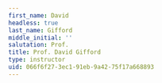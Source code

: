 ```yaml
---
first_name: David
headless: true
last_name: Gifford
middle_initial: ''
salutation: Prof.
title: Prof. David Gifford
type: instructor
uid: 066f6f27-3ec1-91eb-9a42-75f17a668893
---
```


